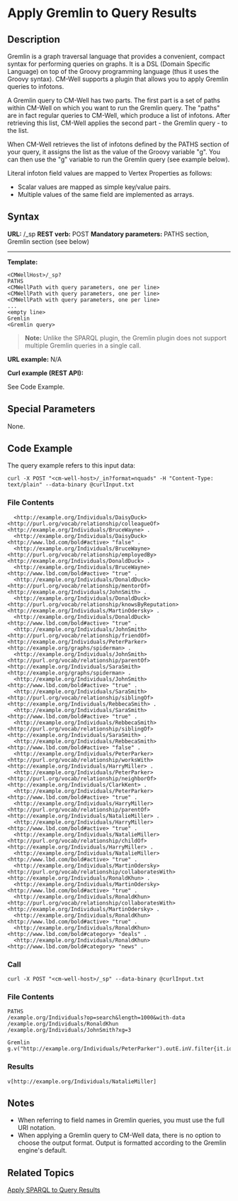 # Apply Gremlin to Query Results #

## Description ##

Gremlin is a graph traversal language that provides a convenient, compact syntax for performing queries on graphs. It is a DSL (Domain Specific Language) on top of the Groovy programming language (thus it uses the Groovy syntax). CM-Well supports a plugin that allows you to apply Gremlin queries to infotons.

A Gremlin query to CM-Well has two parts. The first part is a set of paths within CM-Well on which you want to run the Gremlin query. The "paths" are in fact regular queries to CM-Well, which produce a list of infotons. After retrieving this list, CM-Well applies the second part - the Gremlin query - to the list.

When CM-Well retrieves the list of infotons defined by the PATHS section of your query, it assigns the list as the value of the Groovy variable "g". You can then use the "g" variable to run the Gremlin query (see example below).

Literal infoton field values are mapped to Vertex Properties as follows:

* Scalar values are mapped as simple key/value pairs.
* Multiple values of the same field are implemented as arrays.

## Syntax ##

**URL:** <CMWellHost>/_sp
**REST verb:** POST
**Mandatory parameters:** PATHS section, Gremlin section (see below)

----------

**Template:**

    <CMWellHost>/_sp? 
    PATHS
    <CMWellPath with query parameters, one per line>
    <CMWellPath with query parameters, one per line>
    <CMWellPath with query parameters, one per line>
    ...
    <empty line>
    Gremlin
    <Gremlin query>

>**Note:** Unlike the SPARQL plugin, the Gremlin plugin does not support multiple Gremlin queries in a single call.

**URL example:** N/A

**Curl example (REST API):**

See Code Example.

## Special Parameters ##

None.

## Code Example ##

The query example refers to this input data:

    curl -X POST "<cm-well-host>/_in?format=nquads" -H "Content-Type: text/plain" --data-binary @curlInput.txt

### File Contents ###

      <http://example.org/Individuals/DaisyDuck> <http://purl.org/vocab/relationship/colleagueOf> <http://example.org/Individuals/BruceWayne> .
      <http://example.org/Individuals/DaisyDuck> <http://www.lbd.com/bold#active> "false" .
      <http://example.org/Individuals/BruceWayne> <http://purl.org/vocab/relationship/employedBy> <http://example.org/Individuals/DonaldDuck> .
      <http://example.org/Individuals/BruceWayne> <http://www.lbd.com/bold#active> "true" .
      <http://example.org/Individuals/DonaldDuck> <http://purl.org/vocab/relationship/mentorOf> <http://example.org/Individuals/JohnSmith> .
      <http://example.org/Individuals/DonaldDuck> <http://purl.org/vocab/relationship/knowsByReputation> <http://example.org/Individuals/MartinOdersky> .
      <http://example.org/Individuals/DonaldDuck> <http://www.lbd.com/bold#active> "true" .
      <http://example.org/Individuals/JohnSmith> <http://purl.org/vocab/relationship/friendOf> <http://example.org/Individuals/PeterParker> <http://example.org/graphs/spiderman> .
      <http://example.org/Individuals/JohnSmith> <http://purl.org/vocab/relationship/parentOf> <http://example.org/Individuals/SaraSmith> <http://example.org/graphs/spiderman> .
      <http://example.org/Individuals/JohnSmith> <http://www.lbd.com/bold#active> "true" .
      <http://example.org/Individuals/SaraSmith> <http://purl.org/vocab/relationship/siblingOf> <http://example.org/Individuals/RebbecaSmith> .
      <http://example.org/Individuals/SaraSmith> <http://www.lbd.com/bold#active> "true" .
      <http://example.org/Individuals/RebbecaSmith> <http://purl.org/vocab/relationship/siblingOf> <http://example.org/Individuals/SaraSmith> .
      <http://example.org/Individuals/RebbecaSmith> <http://www.lbd.com/bold#active> "false" .
      <http://example.org/Individuals/PeterParker> <http://purl.org/vocab/relationship/worksWith> <http://example.org/Individuals/HarryMiller> .
      <http://example.org/Individuals/PeterParker> <http://purl.org/vocab/relationship/neighborOf> <http://example.org/Individuals/ClarkKent> .
      <http://example.org/Individuals/PeterParker> <http://www.lbd.com/bold#active> "true" .
      <http://example.org/Individuals/HarryMiller> <http://purl.org/vocab/relationship/parentOf> <http://example.org/Individuals/NatalieMiller> .
      <http://example.org/Individuals/HarryMiller> <http://www.lbd.com/bold#active> "true" .
      <http://example.org/Individuals/NatalieMiller> <http://purl.org/vocab/relationship/childOf> <http://example.org/Individuals/HarryMiller> .
      <http://example.org/Individuals/NatalieMiller> <http://www.lbd.com/bold#active> "true" .
      <http://example.org/Individuals/MartinOdersky> <http://purl.org/vocab/relationship/collaboratesWith> <http://example.org/Individuals/RonaldKhun> .
      <http://example.org/Individuals/MartinOdersky> <http://www.lbd.com/bold#active> "true" .
      <http://example.org/Individuals/RonaldKhun> <http://purl.org/vocab/relationship/collaboratesWith> <http://example.org/Individuals/MartinOdersky> .
      <http://example.org/Individuals/RonaldKhun> <http://www.lbd.com/bold#active> "true" .
      <http://example.org/Individuals/RonaldKhun> <http://www.lbd.com/bold#category> "deals" .
      <http://example.org/Individuals/RonaldKhun> <http://www.lbd.com/bold#category> "news" .

### Call ###

    curl -X POST "<cm-well-host>/_sp" --data-binary @curlInput.txt

### File Contents ###

    PATHS
    /example.org/Individuals?op=search&length=1000&with-data
    /example.org/Individuals/RonaldKhun
    /example.org/Individuals/JohnSmith?xg=3
    
    Gremlin
    g.v("http://example.org/Individuals/PeterParker").outE.inV.filter{it.id.matches(".*Miller.*")}.outE.inV

### Results ###

`v[http://example.org/Individuals/NatalieMiller]`    

## Notes ##

* When referring to field names in Gremlin queries, you must use the full URI notation.
* When applying a Gremlin query to CM-Well data, there is no option to choose the output format. Output is formatted according to the Gremlin engine's default.

## Related Topics ##
[Apply SPARQL to Query Results](API.Query.ApplySPARQLToQueryResults.md)


